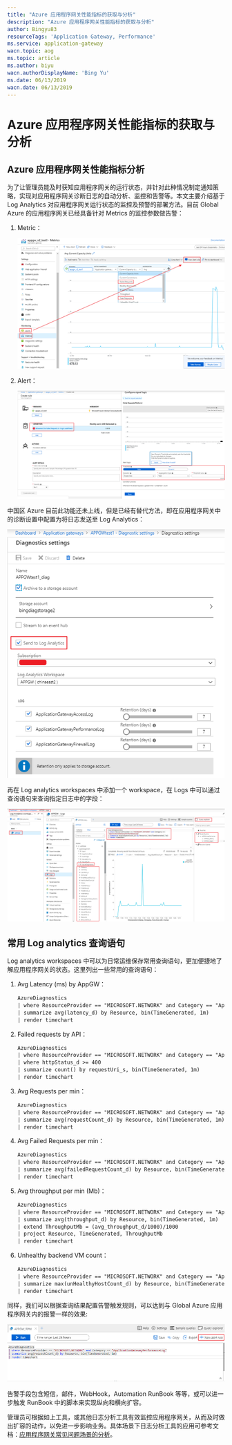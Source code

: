 ```yaml
---
title: "Azure 应用程序网关性能指标的获取与分析"
description: "Azure 应用程序网关性能指标的获取与分析"
author: Bingyu83
resourceTags: 'Application Gateway, Performance'
ms.service: application-gateway
wacn.topic: aog
ms.topic: article
ms.author: biyu
wacn.authorDisplayName: 'Bing Yu'
ms.date: 06/13/2019
wacn.date: 06/13/2019
---
```


# Azure 应用程序网关性能指标的获取与分析

## Azure 应用程序网关性能指标分析

为了让管理员能及时获知应用程序网关的运行状态，并针对此种情况制定通知策略，实现对应用程序网关诊断日志的自动分析、监控和告警等。本文主要介绍基于 Log Analytics 对应用程序网关运行状态的监控及预警的部署方法。目前 Global Azure 的应用程序网关已经具备针对 Metrics 的监控参数做告警：

1. Metric：

    ![01](media/aog-application-gateway-analysis-of-performance/01.png "01")

2. Alert：

    ![02](media/aog-application-gateway-analysis-of-performance/02.png "02")

中国区 Azure 目前此功能还未上线，但是已经有替代方法，即在应用程序网关中的诊断设置中配置为将日志发送至 Log Analytics：

![03](media/aog-application-gateway-analysis-of-performance/03.png "03")

再在 Log analytics workspaces 中添加一个 workspace，在 Logs 中可以通过查询语句来查询指定日志中的字段：

![04](media/aog-application-gateway-analysis-of-performance/04.png "04")

## 常用 Log analytics 查询语句

Log analytics workspaces 中可以为日常运维保存常用查询语句，更加便捷地了解应用程序网关的状态。这里列出一些常用的查询语句：

1. Avg Latency (ms) by AppGW：

    ```xml
    AzureDiagnostics
    | where ResourceProvider == "MICROSOFT.NETWORK" and Category == "ApplicationGatewayPerformanceLog"
    | summarize avg(latency_d) by Resource, bin(TimeGenerated, 1m)
    | render timechart
    ```

2. Failed requests by API：

    ```xml
    AzureDiagnostics
    | where ResourceProvider == "MICROSOFT.NETWORK" and Category == "ApplicationGatewayAccessLog"
    | where httpStatus_d >= 400
    | summarize count() by requestUri_s, bin(TimeGenerated, 1m)
    | render timechart
    ```

3. Avg Requests per min：

    ```xml
    AzureDiagnostics
    | where ResourceProvider == "MICROSOFT.NETWORK" and Category == "ApplicationGatewayPerformanceLog"
    | summarize avg(requestCount_d) by Resource, bin(TimeGenerated, 1m)
    | render timechart
    ```

4. Avg Failed Requests per min：

    ```xml
    AzureDiagnostics
    | where ResourceProvider == "MICROSOFT.NETWORK" and Category == "ApplicationGatewayPerformanceLog"
    | summarize avg(failedRequestCount_d) by Resource, bin(TimeGenerated, 1m)
    | render timechart
    ```
  
5. Avg throughput per min (Mb)：

    ```xml
    AzureDiagnostics
    | where ResourceProvider == "MICROSOFT.NETWORK" and Category == "ApplicationGatewayPerformanceLog"
    | summarize avg(throughput_d) by Resource, bin(TimeGenerated, 1m)
    | extend ThroughputMb = (avg_throughput_d/1000)/1000
    | project Resource, TimeGenerated, ThroughputMb
    | render timechart
    ```

6. Unhealthy backend VM count：

    ```xml
    AzureDiagnostics
    | where ResourceProvider == "MICROSOFT.NETWORK" and Category == "ApplicationGatewayPerformanceLog"
    | summarize max(unHealthyHostCount_d) by Resource, bin(TimeGenerated, 1m)
    | render timechart
    ```

同样，我们可以根据查询结果配置告警触发规则，可以达到与 Global Azure 应用程序网关内的报警一样的效果:

![05](media/aog-application-gateway-analysis-of-performance/05.png "05")

告警手段包含短信，邮件，WebHook，Automation RunBook 等等，或可以进一步触发 RunBook 中的脚本来实现纵向和横向扩容。

管理员可根据如上工具，或其他日志分析工具有效监控应用程序网关，从而及时做出扩容的动作，以免进一步影响业务。具体场景下日志分析工具的应用可参考文档：[应用程序网关常见问题场景的分析](https://docs.azure.cn/zh-cn/articles/azure-operations-guide/application-gateway/aog-application-gateway-analysis-of-common-problems-scenarios)。
